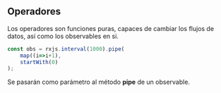 ## Operadores

Los operadores son funciones puras, capaces de cambiar los flujos de datos, así como los observables en si.


```ts
const obs = rxjs.interval(1000).pipe(
    map((i=>i+1),
    startWith(0)
);
```
Se pasarán como parámetro al método **pipe** de un observable.
